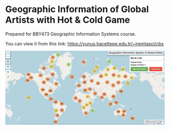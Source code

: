 # Geographic Information of Global Artists with Hot & Cold Game
Prepared for BBY473 Geographic Information Systems course.

You can view it from this link: https://yunus.hacettepe.edu.tr/~iremtasci/cbs

![Screenshot 1](https://github.com/iremnurtasci/gis-of-global-artists/blob/main/img/map.png)
